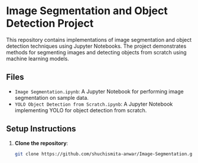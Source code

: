 # Image Segmentation and Object Detection Project

This repository contains implementations of image segmentation and object detection techniques using Jupyter Notebooks. The project demonstrates methods for segmenting images and detecting objects from scratch using machine learning models.

## Files

- `Image Segmentation.ipynb`: A Jupyter Notebook for performing image segmentation on sample data.
- `YOLO Object Detection from Scratch.ipynb`: A Jupyter Notebook implementing YOLO for object detection from scratch.

## Setup Instructions

1. **Clone the repository**:
   ```bash
   git clone https://github.com/shuchismita-anwar/Image-Segmentation.git

